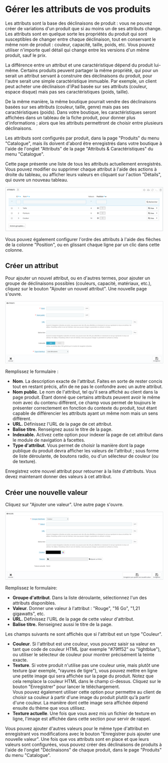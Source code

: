 # Gérer les attributs de vos produits

Les attributs sont la base des déclinaisons de produit : vous ne pouvez créer de variations d'un produit que si au moins un de ses attributs change. Les attributs sont en quelque sorte les propriétés du produit qui sont susceptibles de changer entre chaque déclinaison, tout en conservant le même nom de produit : couleur, capacité, taille, poids, etc. Vous pouvez utiliser n'importe quel détail qui change entre les versions d'un même produit, sauf le prix.

La différence entre un attribut et une caractéristique dépend du produit lui-même. Certains produits peuvent partager la même propriété, qui pour un serait un attribut servant à construire des déclinaisons du produit, pour l'autre serait une simple caractéristique immuable. Par exemple, un client peut acheter une déclinaison d'iPad basée sur ses attributs (couleur, espace disque) mais pas ses caractéristiques (poids, taille).

De la même manière, la même boutique pourrait vendre des déclinaisons basées sur ses attributs (couleur, taille, genre) mais pas ses caractéristiques (poids). Dans votre boutique, les caractéristiques seront affichées dans un tableau de la fiche produit, pour donner plus d'informations ; alors que les attributs permettront de choisir entre plusieurs déclinaisons.

Les attributs sont configurés par produit, dans la page "Produits" du menu "Catalogue", mais ils doivent d'abord être enregistrés dans votre boutique à l'aide de l'onglet "Attributs" de la page "Attributs & Caractéristiques" du menu "Catalogue".

Cette page présente une liste de tous les attributs actuellement enregistrés. Vous pouvez modifier ou supprimer chaque attribut à l'aide des actions à droite du tableau, ou afficher leurs valeurs en cliquant sur l'action "Détails", qui ouvre un nouveau tableau.

![](../../../.gitbook/assets/52298211.png)

Vous pouvez également configurer l'ordre des attributs à l'aide des flèches de la colonne "Position", ou en glissant chaque ligne par un clic dans cette colonne.

## Créer un attribut <a href="#gererlesattributsdevosproduits-creerunattribut" id="gererlesattributsdevosproduits-creerunattribut"></a>

Pour ajouter un nouvel attribut, ou en d'autres termes, pour ajouter un groupe de déclinaisons possibles (couleurs, capacité, matériaux, etc.), cliquez sur le bouton "Ajouter un nouvel attribut". Une nouvelle page s'ouvre.

![](../../../.gitbook/assets/64225397.png)

Remplissez le formulaire :

* **Nom**. La description exacte de l'attribut. Faites en sorte de rester concis tout en restant précis, afin de ne pas le confondre avec un autre attribut.
* **Nom public**. Le nom de l'attribut, tel qu'il sera affiché au client dans la page produit. Étant donné que certains attributs peuvent avoir le même nom avec du contenu différent, ce champ vous permet de toujours le présenter correctement en fonction du contexte du produit, tout étant capable de différencier les attributs ayant un même nom mais un sens différent.
* **URL.** Définissez l'URL de la page de cet attribut.
* **Balise titre.** Renseignez aussi le titre de la page.
* **Indexable.** Activez cette option pour indexer la page de cet attribut dans le module de navigation à facettes.
* **Type d'attribut**. Vous permet de choisir la manière dont la page publique du produit devra afficher les valeurs de l'attribut ; sous forme de liste déroulante, de boutons radio, ou d'un sélecteur de couleur (ou de texture).

Enregistrez votre nouvel attribut pour retourner à la liste d'attributs. Vous devez maintenant donner des valeurs à cet attribut.

## Créer une nouvelle valeur <a href="#gererlesattributsdevosproduits-creerunenouvellevaleur" id="gererlesattributsdevosproduits-creerunenouvellevaleur"></a>

Cliquez sur "Ajouter une valeur". Une autre page s'ouvre.

![](../../../.gitbook/assets/64225398.png)

Remplissez le formulaire:

* **Groupe d'attribut**. Dans la liste déroulante, sélectionnez l'un des attributs disponibles.
* **Valeur**. Donner une valeur à l'attribut : "Rouge", "16 Go", "1,21 gigawatts", etc.
* **URL.** Définissez l'URL de la page de cette valeur d'attribut.
* **Balise titre.** Renseignez aussi le titre de la page.

Les champs suivants ne sont affichés que si l'attribut est un type "Couleur".

* **Couleur**. Si l'attribut est une couleur, vous pouvez saisir sa valeur en tant que code de couleur HTML (par exemple "#79ff52" ou "lightblue"), ou utiliser le sélecteur de couleur pour montrer précisément la teinte exacte.
* **Texture**. Si votre produit n'utilise pas une couleur unie, mais plutôt une texture (par exemple, "rayures de tigre"), vous pouvez mettre en ligne une petite image qui sera affichée sur la page du produit. Notez que cela remplace la couleur HTML dans le champ ci-dessus. Cliquez sur le bouton "Enregistrer" pour lancer le téléchargement.\
  Vous pouvez également utiliser cette option pour permettre au client de choisir sa couleur à partir d'une image du produit plutôt qu'à partir d'une couleur. La manière dont cette image sera affichée dépend ensuite du thème que vous utilisez.
* **Texture actuelle**. Une fois que vous avez mis un fichier de texture en ligne, l'image est affichée dans cette section pour servir de rappel.

Vous pouvez ajouter d'autres valeurs pour le même type d'attribut en enregistrant vos modifications avec le bouton "Enregistrer puis ajouter une nouvelle valeur". Une fois que vos attributs sont en place et que leurs valeurs sont configurées, vous pouvez créer des déclinaisons de produits à l'aide de l'onglet "Déclinaisons" de chaque produit, dans le page "Produits" du menu "Catalogue".
